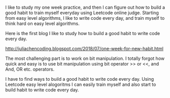
I like to study my one week practice, and then I can figure out how to build a good habit to train myself everyday using Leetcode online judge. Starting from easy level algorithms, I like to write code every day, and train myself to think hard on easy level algorithms. 
 
Here is the first blog I like to study how to build a good habit to write code every day. 

http://juliachencoding.blogspot.com/2018/07/one-week-for-new-habit.html

The most challenging part is to work on bit manipulation. I totally forgot how quick and easy is to use bit manipulation using bit operator >> or <<, and And, OR etc. operators. 

I have to find ways to build a good habit to write code every day. Using Leetcode easy level alogoritms I can easily train myself and also start to build habit to write code every day. 


   
